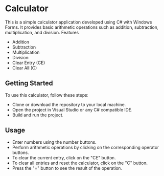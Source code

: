 # Calculator

This is a simple calculator application developed using C# with Windows Forms. It provides basic arithmetic operations such as addition, subtraction, multiplication, and division.
Features

   - Addition
   - Subtraction
   - Multiplication
   - Division
   - Clear Entry (CE)
   - Clear All (C)

## Getting Started

To use this calculator, follow these steps:

  - Clone or download the repository to your local machine.
  - Open the project in Visual Studio or any C# compatible IDE.
  - Build and run the project.

## Usage

   - Enter numbers using the number buttons.
   - Perform arithmetic operations by clicking on the corresponding operator buttons.
   - To clear the current entry, click on the "CE" button.
   - To clear all entries and reset the calculator, click on the "C" button.
   - Press the "=" button to see the result of the operation.

